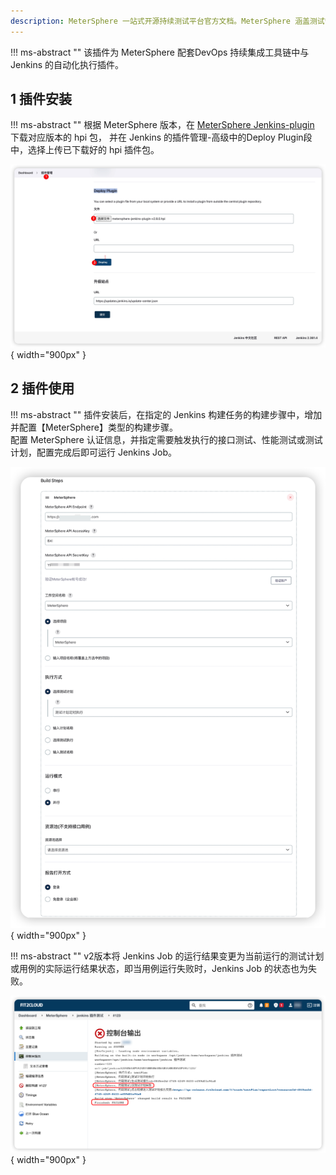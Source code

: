```yaml
---
description: MeterSphere 一站式开源持续测试平台官方文档。MeterSphere 涵盖测试管理、接口测试、UI 测试和性能测试等功能，全面兼容 JMeter、Selenium 等主流开源标准，有效助力开发和测试团队充分利用云弹性进行高度可 扩展的自动化测试，加速高质量的软件交付。
---
```


!!! ms-abstract ""
     该插件为 MeterSphere 配套DevOps 持续集成工具链中与 Jenkins 的自动化执行插件。

## 1 插件安装
!!! ms-abstract ""
    根据 MeterSphere 版本，在 [MeterSphere Jenkins-plugin](https://github.com/metersphere/jenkins-plugin/releases)  下载对应版本的 hpi 包， 并在 Jenkins 的插件管理-高级中的Deploy Plugin段中，选择上传已下载好的 hpi 插件包。

![Jenkins_plugin](../../img/user_manual/plugin_use/jenkins_plugin/jenkins_plugin_install.png){ width="900px" }

## 2 插件使用
!!! ms-abstract ""
    插件安装后，在指定的 Jenkins 构建任务的构建步骤中，增加并配置【MeterSphere】类型的构建步骤。<br>
    配置 MeterSphere 认证信息，并指定需要触发执行的接口测试、性能测试或测试计划，配置完成后即可运行 Jenkins Job。

![Jenkins_plugin](../../img/user_manual/plugin_use/jenkins_plugin/MeterSphere-Jenkins-config.png){ width="900px" }

!!! ms-abstract ""
    v2版本将 Jenkins Job 的运行结果变更为当前运行的测试计划或用例的实际运行结果状态，即当用例运行失败时，Jenkins Job 的状态也为失败。

![Jenkins_plugin](../../img/user_manual/plugin_use/jenkins_plugin/add_jenkins_3.png){ width="900px" }

